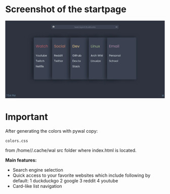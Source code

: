 # Screenshot of the startpage

![Screenshot](preview.webp)

# Important
After generating the colors with pywal copy:
```
colors.css
```
from /home/<USER>/.cache/wal src folder where index.html is located.

__Main features:__
- Search engine selection
- Quick access to your favorite websites which include following by default:
  1 duckduckgo
  2 google
  3 reddit
  4 youtube
- Card-like list navigation
